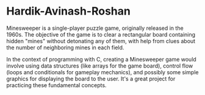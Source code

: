 # Hardik-Avinash-Roshan
Minesweeper is a single-player puzzle game, originally released in the 1960s. The objective of the game is to clear a rectangular board containing hidden "mines" without detonating any of them, with help from clues about the number of neighboring mines in each field. 

In the context of programming with C, creating a Minesweeper game would involve using data structures (like arrays for the game board), control flow (loops and conditionals for gameplay mechanics), and possibly some simple graphics for displaying the board to the user. It's a great project for practicing these fundamental concepts.
